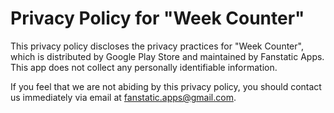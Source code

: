 # Privacy Policy for "Week Counter"
This privacy policy discloses the privacy practices for "Week Counter", which is distributed by Google Play Store and maintained by Fanstatic Apps. This app does not collect any personally identifiable information.

If you feel that we are not abiding by this privacy policy, you should contact us immediately via email at fanstatic.apps@gmail.com.